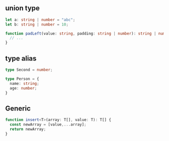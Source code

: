 ## union type

```ts
let a: string | number = "abc";
let b: string | number = 10;

function padLeft(value: string, padding: string | number): string | number {
  // ...
}
```

## type alias

```ts
type Second = number;

type Person = {
  name: string;
  age: number;
}

```

## Generic

```ts
function insert<T>(array: T[], value: T): T[] {
  const newArray = [value,...array];
  return newArray;
}

```
